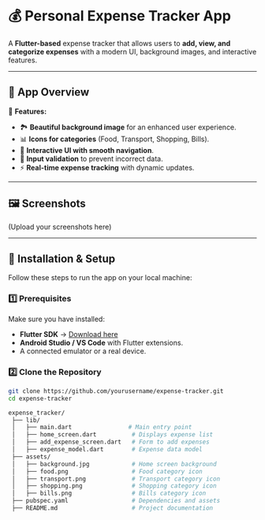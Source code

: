 # 💰 Personal Expense Tracker App

A **Flutter-based** expense tracker that allows users to **add, view, and categorize expenses** with a modern UI, background images, and interactive features.

---

## 🎨 **App Overview**

📌 **Features:**
- 🏞️ **Beautiful background image** for an enhanced user experience.
- 📊 **Icons for categories** (Food, Transport, Shopping, Bills).
- 📱 **Interactive UI with smooth navigation**.
- 🛑 **Input validation** to prevent incorrect data.
- ⚡ **Real-time expense tracking** with dynamic updates.

---

## 🖼️ **Screenshots**  
(Upload your screenshots here)

---

## 🚀 **Installation & Setup**  
Follow these steps to run the app on your local machine:

### **1️⃣ Prerequisites**
Make sure you have installed:
- **Flutter SDK** → [Download here](https://flutter.dev/docs/get-started/install)
- **Android Studio / VS Code** with Flutter extensions.
- A connected emulator or a real device.

### **2️⃣ Clone the Repository**
```bash
git clone https://github.com/yourusername/expense-tracker.git
cd expense-tracker

expense_tracker/
 ├── lib/
 │   ├── main.dart                # Main entry point
 │   ├── home_screen.dart          # Displays expense list
 │   ├── add_expense_screen.dart   # Form to add expenses
 │   ├── expense_model.dart        # Expense data model
 ├── assets/
 │   ├── background.jpg            # Home screen background
 │   ├── food.png                  # Food category icon
 │   ├── transport.png             # Transport category icon
 │   ├── shopping.png              # Shopping category icon
 │   ├── bills.png                 # Bills category icon
 ├── pubspec.yaml                  # Dependencies and assets
 ├── README.md                     # Project documentation

